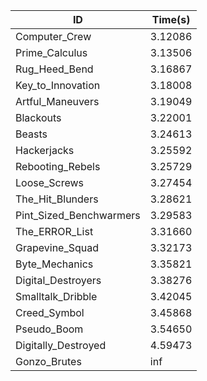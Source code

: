 |ID|Time(s)|
|-|-|
|Computer_Crew|3.12086|
|Prime_Calculus|3.13506|
|Rug_Heed_Bend|3.16867|
|Key_to_Innovation|3.18008|
|Artful_Maneuvers|3.19049|
|Blackouts|3.22001|
|Beasts|3.24613|
|Hackerjacks|3.25592|
|Rebooting_Rebels|3.25729|
|Loose_Screws|3.27454|
|The_Hit_Blunders|3.28621|
|Pint_Sized_Benchwarmers|3.29583|
|The_ERROR_List|3.31660|
|Grapevine_Squad|3.32173|
|Byte_Mechanics|3.35821|
|Digital_Destroyers|3.38276|
|Smalltalk_Dribble|3.42045|
|Creed_Symbol|3.45868|
|Pseudo_Boom|3.54650|
|Digitally_Destroyed|4.59473|
|Gonzo_Brutes|inf|
